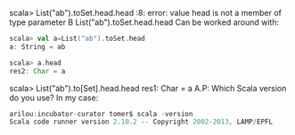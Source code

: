 scala> List("ab").toSet.head.head
<console>:8: error: value head is not a member of type parameter B
              List("ab").toSet.head.head
Can be worked around with:
```scala
scala> val a=List("ab").toSet.head
a: String = ab

scala> a.head
res2: Char = a
```
scala> List("ab").to[Set].head.head
res1: Char = a
A.P: Which Scala version do you use? In my case:
```scala
arilou:incubator-curator tomer$ scala -version
Scala code runner version 2.10.2 -- Copyright 2002-2013, LAMP/EPFL
```
